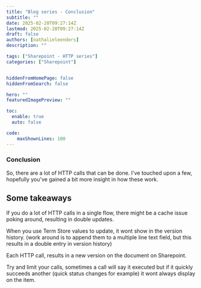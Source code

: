 ```yaml
---
title: "Blog series - Conclusion"
subtitle: ""
date: 2025-02-20T09:27:14Z
lastmod: 2025-02-20T09:27:14Z
draft: false
authors: [nathalieleenders]
description: ""

tags: ["Sharepoint - HTTP series"]
categories: ["Sharepoint"]


hiddenFromHomePage: false
hiddenFromSearch: false

hero: ""
featuredImagePreview: ""

toc:
  enable: true
  auto: false

code:
    maxShownLines: 100
---
```

### Conclusion
So, there are a lot of HTTP calls that can be done. I've touched upon a few, hopefully you've gained a bit more insight in how these work.

## Some takeaways

If you do a lot of HTTP calls in a single flow, there might be a cache issue poking around, resulting in double updates.

When you use Term Store values to update, it wont show in the version history. (work around is to append them to a multiple line text field, but this results in a double entry in version history)

Each HTTP call, results in a new version on the document on Sharepoint.
  
Try and limit your calls, sometimes a call will say it executed but if it quickly succeeds another (quick status changes for example) it wont always display on the item.